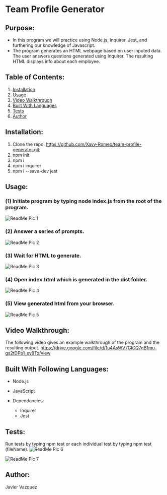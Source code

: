 # Team Profile Generator
## Purpose:
- In this program we will practice using Node.js, Inquirer, Jest, and furthering our knowledge of Javascript. 
- The program generates an HTML webpage based on user inputed data. The user answers questions generated using Inquirer. The resulting HTML displays info about each employee. 

## Table of Contents: 
1. [Installation](#Installation)
2. [Usage](#Usage)
3. [Video Walkthrough](#Video-Walkthrough)
4. [Built With Languages](#Built-With-Following-Languages)
5. [Tests](#Tests)
6. [Author](#Author)

## Installation: 
1. Clone the repo: https://github.com/Xavy-Romeo/team-profile-generator.git;
2. npm init
3. npm i
4. npm i inquirer
5. npm i --save-dev jest

## Usage:

### (1) Initiate program by typing node index.js from the root of the program.
![ReadMe Pic 1](https://user-images.githubusercontent.com/79165884/116184817-576df180-a6d5-11eb-94fd-e050afdcd88c.png)

### (2) Answer a series of prompts.
![ReadMe Pic 2](https://user-images.githubusercontent.com/79165884/116184826-59d04b80-a6d5-11eb-9d3a-c2f104ef626e.png)

### (3) Wait for HTML to generate.
![ReadMe Pic 3](https://user-images.githubusercontent.com/79165884/116184831-5b9a0f00-a6d5-11eb-921e-c99b32d4f18c.png)

### (4) Open index.html which is generated in the dist folder. 
![ReadMe Pic 4](https://user-images.githubusercontent.com/79165884/116184838-5ccb3c00-a6d5-11eb-9c9b-489406349282.png)

### (5) View generated html from your browser.
![ReadMe Pic 5](https://user-images.githubusercontent.com/79165884/116184843-5e94ff80-a6d5-11eb-9f4e-e2a6949031b4.png)

## Video Walkthrough:
The following video gives an example walkthrough of the program and the resulting output.
https://drive.google.com/file/d/1u4AsWV7GlCQ7qB1mu-gs2tDPb1_sy8Tx/view

## Built With Following Languages:
* Node.js
* JavaScript

* Dependancies:
  - Inquirer
  - Jest

## Tests:
Run tests by typing npm test or each individual test by typing npm test (fileName).
![ReadMe Pic 6](https://user-images.githubusercontent.com/79165884/116184845-605ec300-a6d5-11eb-98af-f8789649be43.png)

![ReadMe Pic 7](https://user-images.githubusercontent.com/79165884/116184850-62288680-a6d5-11eb-9db0-4f885bc93658.png)

## Author:
Javier Vazquez
